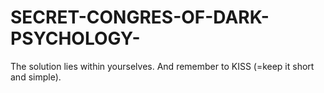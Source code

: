 # SECRET-CONGRES-OF-DARK-PSYCHOLOGY-
The solution lies within yourselves. And remember to KISS (=keep it short and simple).

